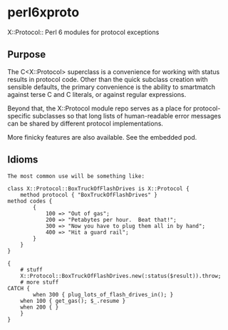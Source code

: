 perl6xproto
========

X::Protocol:: Perl 6 modules for protocol exceptions

## Purpose

The C<X::Protocol> superclass is a convenience for working with status results
in protocol code.  Other than the quick subclass creation with sensible
defaults, the primary convenience is the ability to smartmatch against
terse C<Str> and C<Numeric> literals, or against regular expressions.

Beyond that, the X::Protocol module repo serves as a place for
protocol-specific subclasses so that long lists of human-readable
error messages can be shared by different protocol implementations.

More finicky features are also available.  See the embedded pod.

## Idioms

    The most common use will be something like:

    class X::Protocol::BoxTruckOfFlashDrives is X::Protocol {
        method protocol { "BoxTruckOfFlashDrives" }
	method codes {
            {
                100 => "Out of gas";
                200 => "Petabytes per hour.  Beat that!";
                300 => "Now you have to plug them all in by hand";
                400 => "Hit a guard rail";
            }
        }
    }

    {
        # stuff
        X::Protocol::BoxTruckOfFlashDrives.new(:status($result)).throw;
        # more stuff
	CATCH {
            when 300 { plug_lots_of_flash_drives_in(); }
	    when 100 { get_gas(); $_.resume }
	    when 200 { }
        }
    }